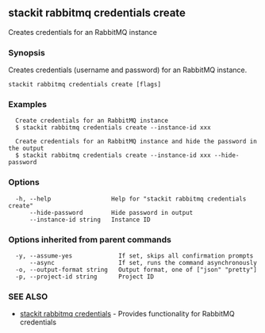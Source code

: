 ## stackit rabbitmq credentials create

Creates credentials for an RabbitMQ instance

### Synopsis

Creates credentials (username and password) for an RabbitMQ instance.

```
stackit rabbitmq credentials create [flags]
```

### Examples

```
  Create credentials for an RabbitMQ instance
  $ stackit rabbitmq credentials create --instance-id xxx

  Create credentials for an RabbitMQ instance and hide the password in the output
  $ stackit rabbitmq credentials create --instance-id xxx --hide-password
```

### Options

```
  -h, --help                 Help for "stackit rabbitmq credentials create"
      --hide-password        Hide password in output
      --instance-id string   Instance ID
```

### Options inherited from parent commands

```
  -y, --assume-yes             If set, skips all confirmation prompts
      --async                  If set, runs the command asynchronously
  -o, --output-format string   Output format, one of ["json" "pretty"]
  -p, --project-id string      Project ID
```

### SEE ALSO

* [stackit rabbitmq credentials](./stackit_rabbitmq_credentials.md)	 - Provides functionality for RabbitMQ credentials

